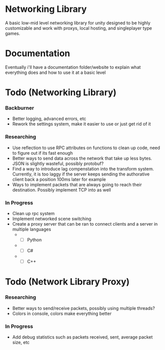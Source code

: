 # Networking Library
 A basic low-mid level networking library for unity designed to be highly customizable and work with proxys, local hosting, and singleplayer type games.

# Documentation
Eventually i'll have a documentation folder/website to explain what everything does and how to use it at a basic level

# Todo (Networking Library)
### Backburner
* Better logging, advanced errors, etc
* Rework the settings system, make it easier to use or just get rid of it
### Researching
* Use reflection to use RPC attributes on functions to clean up code, need to figure out if its fast enough
* Better ways to send data across the network that take up less bytes. JSON is slightly wasteful, possibly protobuf?
* Find a way to introduce lag compenstation into the transform system. Currently, it is too laggy if the server keeps sending the authorative client back a position 100ms later for example
* Ways to implement packets that are always going to reach their destination. Possibly implement TCP into as well
### In Progress
* Clean up rpc system
* Implement networked scene switching
* Create a proxy server that can be ran to connect clients and a server in multiple languages
  * - [ ] Python
  * - [ ] C# 
  * - [ ] C++

# Todo (Network Library Proxy)
### Researching
* Better ways to send/receive packets, possibly using multiple threads?
* Colors in console, colors make everything better
### In Progress
* Add debug statistics such as packets received, sent, average packet size, etc
